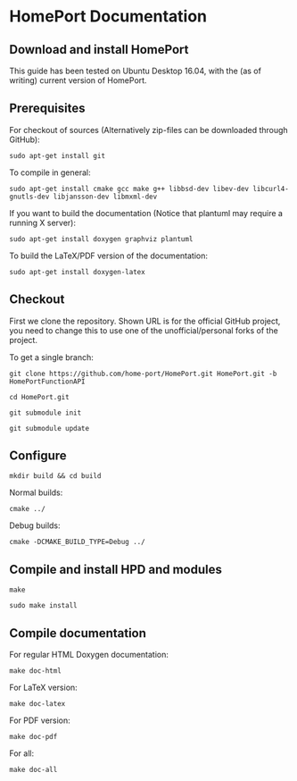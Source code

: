 # HomePort Documentation

## Download and install HomePort

This guide has been tested on Ubuntu Desktop 16.04, with the (as of
writing) current version of HomePort.

## Prerequisites

For checkout of sources (Alternatively zip-files can be downloaded
through GitHub):

`sudo apt-get install git`

To compile in general:

`sudo apt-get install cmake gcc make g++ libbsd-dev libev-dev libcurl4-gnutls-dev libjansson-dev libmxml-dev`

If you want to build the documentation (Notice that plantuml may 
require a running X server):

`sudo apt-get install doxygen graphviz plantuml`

To build the LaTeX/PDF version of the documentation:

`sudo apt-get install doxygen-latex`

## Checkout

First we clone the repository. Shown URL is for the official GitHub
project, you need to change this to use one of the unofficial/personal
forks of the project.

To get a single branch:

`git clone https://github.com/home-port/HomePort.git HomePort.git -b HomePortFunctionAPI`

`cd HomePort.git`

`git submodule init`

`git submodule update`

## Configure

`mkdir build && cd build`

Normal builds:

`cmake ../`

Debug builds:

`cmake -DCMAKE_BUILD_TYPE=Debug ../`

## Compile and install HPD and modules

`make`

`sudo make install`

## Compile documentation

For regular HTML Doxygen documentation:

`make doc-html`

For LaTeX version:

`make doc-latex`

For PDF version:

`make doc-pdf`

For all:

`make doc-all`
